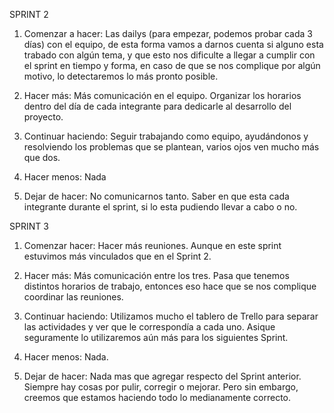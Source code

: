 SPRINT 2
1. Comenzar a hacer: Las dailys (para empezar, podemos probar cada 3 días) con el equipo, de esta forma vamos a darnos cuenta si alguno esta trabado con algún tema, y que esto nos dificulte a llegar a cumplir con el sprint en tiempo y forma, en caso de que se nos complique por algún motivo, lo detectaremos lo más pronto posible.

2. Hacer más: Más comunicación en el equipo. 
Organizar los horarios dentro del día de cada integrante para dedicarle al desarrollo del proyecto.

3. Continuar haciendo: Seguir trabajando como equipo, ayudándonos y resolviendo los problemas que se plantean, varios ojos ven mucho más que dos.

4. Hacer menos: Nada

5. Dejar de hacer: No comunicarnos tanto. 
Saber en que esta cada integrante durante el sprint, si lo esta pudiendo llevar a cabo o no.




SPRINT 3
1. Comenzar hacer: Hacer más reuniones. Aunque en este sprint  estuvimos más vinculados que en el Sprint 2.

2. Hacer más: Más comunicación entre los tres. Pasa que tenemos distintos horarios de trabajo, entonces eso hace que se nos complique coordinar las reuniones.

3. Continuar haciendo: Utilizamos mucho el tablero de Trello para separar las actividades y ver que le correspondía a cada uno. Asique seguramente lo utilizaremos aún más para los siguientes Sprint.

4. Hacer menos: Nada.

5. Dejar de hacer: Nada mas que agregar respecto del Sprint anterior. Siempre hay cosas por pulir, corregir o mejorar. Pero sin embargo, creemos que estamos haciendo todo lo medianamente correcto.
